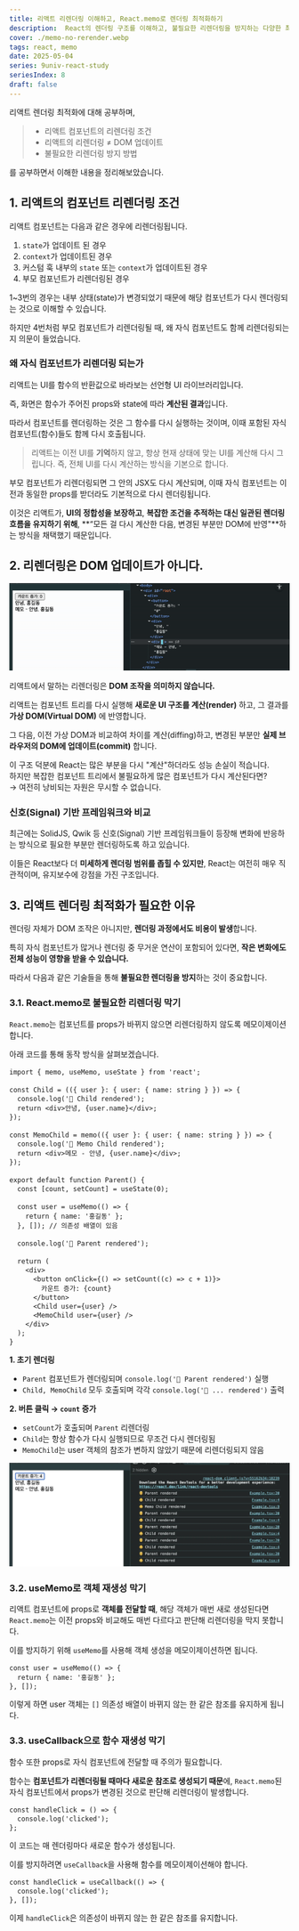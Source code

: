 ```yaml
---
title: 리액트 리렌더링 이해하고, React.memo로 렌더링 최적화하기
description:  React의 렌더링 구조를 이해하고, 불필요한 리렌더링을 방지하는 다양한 최적화 기법들을 정리했습니다.
cover: ./memo-no-rerender.webp
tags: react, memo
date: 2025-05-04
series: 9univ-react-study
seriesIndex: 8
draft: false
---
```


리액트 렌더링 최적화에 대해 공부하며, 
> - 리액트 컴포넌트의 리렌더링 조건
> - 리액트의 리렌더링 ≠ DOM 업데이트
> - 불필요한 리렌더링 방지 방법

를 공부하면서 이해한 내용을 정리해보았습니다.

## 1. 리액트의 컴포넌트 리렌더링 조건

리액트 컴포넌트는 다음과 같은 경우에 리렌더링됩니다.

1. `state`가 업데이트 된 경우
2. `context`가 업데이트된 경우
3. 커스텀 훅 내부의 `state` 또는 `context`가 업데이트된 경우
4. 부모 컴포넌트가 리렌더링된 경우

1~3번의 경우는 내부 상태(state)가 변경되었기 때문에 해당 컴포넌트가 다시 렌더링되는 것으로 이해할 수 있습니다.

하지만 4번처럼 부모 컴포넌트가 리렌더링될 때, 왜 자식 컴포넌트도 함께 리렌더링되는지 의문이 들었습니다.

### 왜 자식 컴포넌트가 리렌더링 되는가

리액트는 UI를 함수의 반환값으로 바라보는 선언형 UI 라이브러리입니다.

즉, 화면은 함수가 주어진 props와 state에 따라 **계산된 결과**입니다.

따라서 컴포넌트를 렌더링하는 것은 그 함수를 다시 실행하는 것이며, 이때 포함된 자식 컴포넌트(함수)들도 함께 다시 호출됩니다.

> 리액트는 이전 UI를 **기억**하지 않고, 항상 현재 상태에 맞는 UI를 계산해 다시 그립니다.
> 즉, 전체 UI를 다시 계산하는 방식을 기본으로 합니다.

부모 컴포넌트가 리렌더링되면 그 안의 JSX도 다시 계산되며, 이때 자식 컴포넌트는 이전과 동일한 props를 받더라도 기본적으로 다시 렌더링됩니다.

이것은 리액트가, **UI의 정합성을 보장하고**, **복잡한 조건을 추적하는 대신 일관된 렌더링 흐름을 유지하기 위해**, **“모든 걸 다시 계산한 다음, 변경된 부분만 DOM에 반영"**하는 방식을 채택했기 때문입니다.

## 2. 리렌더링은 DOM 업데이트가 아니다.

![dom-update](./dom-update.gif)

리액트에서 말하는 리렌더링은 **DOM 조작을 의미하지 않습니다.**

리액트는 컴포넌트 트리를 다시 실행해 **새로운 UI 구조를 계산(render)** 하고, 그 결과를 **가상 DOM(Virtual DOM)** 에 반영합니다.

그 다음, 이전 가상 DOM과 비교하여 차이를 계산(diffing)하고, 변경된 부분만 **실제 브라우저의 DOM에 업데이트(commit)** 합니다.

이 구조 덕분에 React는 많은 부분을 다시 "계산"하더라도 성능 손실이 적습니다.  
하지만 복잡한 컴포넌트 트리에서 불필요하게 많은 컴포넌트가 다시 계산된다면?  
→ 여전히 낭비되는 자원은 무시할 수 없습니다.

### 신호(Signal) 기반 프레임워크와 비교

최근에는 SolidJS, Qwik 등 신호(Signal) 기반 프레임워크들이 등장해 변화에 반응하는 방식으로 필요한 부분만 렌더링하도록 하고 있습니다. 

이들은 React보다 더 **미세하게 렌더링 범위를 좁힐 수 있지만**, React는 여전히 매우 직관적이며, 유지보수에 강점을 가진 구조입니다.


## 3. 리액트 렌더링 최적화가 필요한 이유

렌더링 자체가 DOM 조작은 아니지만, **렌더링 과정에서도 비용이 발생**합니다.

특히 자식 컴포넌트가 많거나 렌더링 중 무거운 연산이 포함되어 있다면, **작은 변화에도 전체 성능이 영향을 받을 수 있습니다.**

따라서 다음과 같은 기술들을 통해 **불필요한 렌더링을 방지**하는 것이 중요합니다.


### 3.1. React.memo로 불필요한 리렌더링 막기

`React.memo`는 컴포넌트를 props가 바뀌지 않으면 리렌더링하지 않도록 메모이제이션합니다. 

아래 코드를 통해 동작 방식을 살펴보겠습니다.

```tsx
import { memo, useMemo, useState } from 'react';

const Child = (({ user }: { user: { name: string } }) => {
  console.log('👶 Child rendered');
  return <div>안녕, {user.name}</div>;
});

const MemoChild = memo(({ user }: { user: { name: string } }) => {
  console.log('👶 Memo Child rendered');
  return <div>메모 - 안녕, {user.name}</div>;
});

export default function Parent() {
  const [count, setCount] = useState(0);

  const user = useMemo(() => {
    return { name: '홍길동' };
  }, []); // 의존성 배열이 있음

  console.log('👨 Parent rendered');

  return (
    <div>
      <button onClick={() => setCount((c) => c + 1)}>
        카운트 증가: {count}
      </button>
      <Child user={user} />
      <MemoChild user={user} />
    </div>
  );
}
```

**1. 초기 렌더링**
  - `Parent` 컴포넌트가 렌더링되며 `console.log('👨 Parent rendered')` 실행
 - `Child, MemoChild` 모두 호출되며 각각 `console.log('👶 ... rendered')` 출력

**2. 버튼 클릭 → `count` 증가**
  - `setCount`가 호출되며 `Parent` 리렌더링
  - `Child`는 항상 함수가 다시 실행되므로 무조건 다시 렌더링됨
  - `MemoChild`는 user 객체의 참조가 변하지 않았기 때문에 리렌더링되지 않음

![memo-no-rerender](./memo-no-rerender.webp)

### 3.2. useMemo로 객체 재생성 막기

리액트 컴포넌트에 props로 **객체를 전달할 때**, 해당 객체가 매번 새로 생성된다면 `React.memo`는 이전 props와 비교해도 매번 다르다고 판단해 리렌더링을 막지 못합니다.

이를 방지하기 위해 `useMemo`를 사용해 객체 생성을 메모이제이션하면 됩니다.

```tsx
const user = useMemo(() => {
  return { name: '홍길동' };
}, []);
```
이렇게 하면 user 객체는 `[]` 의존성 배열이 바뀌지 않는 한 같은 참조를 유지하게 됩니다.

### 3.3. useCallback으로 함수 재생성 막기

함수 또한 props로 자식 컴포넌트에 전달할 때 주의가 필요합니다. 

함수는 **컴포넌트가 리렌더링될 때마다 새로운 참조로 생성되기 때문**에, `React.memo`된 자식 컴포넌트에서 props가 변경된 것으로 판단해 리렌더링이 발생합니다.

```tsx
const handleClick = () => {
  console.log('clicked');
};
```
이 코드는 매 렌더링마다 새로운 함수가 생성됩니다.

이를 방지하려면 `useCallback`을 사용해 함수를 메모이제이션해야 합니다.

```tsx
const handleClick = useCallback(() => {
  console.log('clicked');
}, []);
```
이제 `handleClick`은 의존성이 바뀌지 않는 한 같은 참조를 유지합니다.